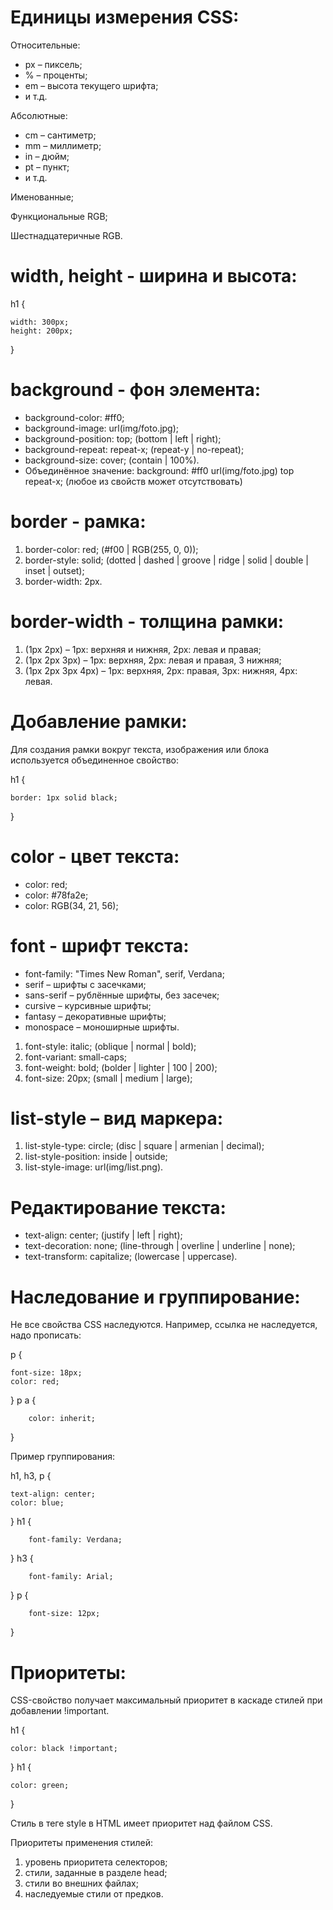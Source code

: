 # Единицы измерения CSS:
Относительные:
- px – пиксель;
- % – проценты;
- em – высота текущего шрифта;
- и т.д.

Абсолютные:
- cm – сантиметр;
- mm – миллиметр;
- in – дюйм;
- pt – пункт;
- и т.д.


Именованные;

Функциональные RGB;

Шестнадцатеричные RGB.

# width, height - ширина и высота:
h1 {

    width: 300px;
    height: 200px;
}

# background - фон элемента:
- background-color: #ff0;
- background-image: url(img/foto.jpg);
- background-position: top; (bottom | left | right);
- background-repeat: repeat-x; (repeat-y |
no-repeat);
- background-size: cover; (contain | 100%).
- Объединённое значение: background: #ff0 url(img/foto.jpg) top repeat-x;
(любое из свойств может отсутствовать)

# border - рамка:
1. border-color: red; (#f00 |
RGB(255, 0, 0));
2. border-style: solid; (dotted |
dashed | groove | ridge | solid
| double | inset | outset);
3. border-width: 2px.

# border-width - толщина рамки:
1. (1px 2px) – 1px: верхняя и
нижняя, 2px: левая и
правая;
2. (1px 2px 3px) – 1px:
верхняя, 2px: левая и
правая, 3 нижняя;
3. (1px 2px 3px 4px) – 1px:
верхняя, 2px: правая, 3px:
нижняя, 4px: левая.

# Добавление рамки:
Для создания рамки вокруг текста, изображения или блока используется
объединенное свойство:

h1 {

    border: 1px solid black;
}

# color - цвет текста:
- color: red; 
- color: #78fa2e;
- color: RGB(34, 21, 56);

# font - шрифт текста:
- font-family: "Times New Roman", serif, Verdana;
- serif – шрифты с засечками;
- sans-serif – рублённые шрифты, без засечек;
- cursive – курсивные шрифты;
- fantasy – декоративные шрифты;
- monospace – моноширные шрифты.

1. font-style: italic; (oblique | normal | bold);
2. font-variant: small-caps; 
3. font-weight: bold; (bolder | lighter | 100 | 200);
4. font-size: 20px; (small | medium | large);

# list-style – вид маркера:
1. list-style-type: circle; (disc | square | armenian | decimal);
2. list-style-position: inside | outside;
3. list-style-image: url(img/list.png).

# Редактирование текста:
- text-align: center; (justify | left | right);
- text-decoration: none; (line-through | overline | underline | none);
- text-transform: capitalize; (lowercase | uppercase).

# Наследование и группирование:
Не все свойства CSS наследуются. Например, ссылка не наследуется, надо прописать:

p {
    
    font-size: 18px;
    color: red;
}
    p a {

        color: inherit;
}

Пример группирования:

h1, h3, p {

    text-align: center;
    color: blue;
}
        h1 {

        font-family: Verdana;
}
        h3 {

        font-family: Arial;
}
        p {

        font-size: 12px;
}

# Приоритеты:
CSS-свойство получает максимальный приоритет в каскаде стилей при добавлении !important.

h1 {
    
    color: black !important;
}
    h1 {

    color: green;
}

Стиль в теге style в HTML имеет приоритет над файлом CSS.

Приоритеты применения стилей:
1. уровень приоритета селекторов;
2. стили, заданные в разделе head;
3. стили во внешних файлах;
4. наследуемые стили от предков.